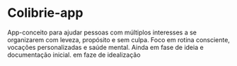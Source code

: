 # Colibrie-app
App-conceito para ajudar pessoas com múltiplos interesses a se organizarem com leveza, propósito e sem culpa. Foco em rotina consciente, vocações personalizadas e saúde mental. Ainda em fase de ideia e documentação inicial.
em faze de idealização
